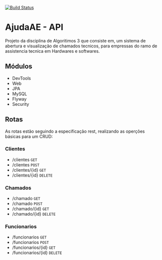 [![Build Status](https://travis-ci.org/thaua97/AjudaAE-api.svg?branch=master)](https://travis-ci.org/thaua97/AjudaAE-api)

# AjudaAE - API
Projeto da disciplina de Algoritimos 3 que consiste em, um sistema de abertura e visualização de chamados tecnicos, para empressas 
do ramo de assistencia tecnica em Hardwares e softwares.

## Módulos
* DevTools
* Web
* JPA
* MySQL
* Flyway
* Security

## Rotas
As rotas estão seguindo a especificação rest, realizando as operções básicas para um CRUD:

### Clientes

* /clientes <code>GET</code>
* /clientes <code>POST</code>
* /clientes/{id} <code>GET</code>
* /clientes/{id} <code>DELETE</code>

### Chamados


* /chamado <code>GET</code>
* /chamado <code>POST</code>
* /chamado/{id} <code>GET</code>
* /chamado/{id} <code>DELETE</code>

### Funcionarios


* /funcionarios <code>GET</code>
* /funcionarios <code>POST</code>
* /funcionarios/{id} <code>GET</code>
* /funcionarios/{id} <code>DELETE</code>
